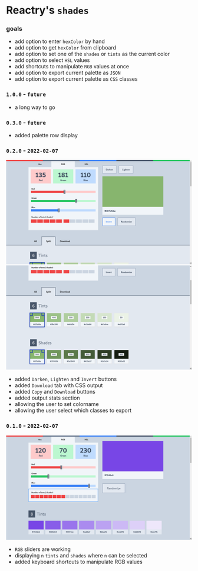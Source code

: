 
# Reactry's `shades`


### goals
* add option to enter `hexColor` by hand
* add option to get `hexColor` from clipboard
* add option to set one of the `shades` or `tints` as the current color
* add option to select `HSL` values
* add shortcuts to manipulate `RGB` values at once
* add option to export current palette as `JSON`
* add option to export current palette as `CSS` classes


### `1.0.0` - `future`
* a long way to go


### `0.3.0` - `future`
* added palette row display


### `0.2.0` - `2022-02-07`
<img src="https://raw.githubusercontent.com/reactry/shades/master/img/0.2.0.png">
<img src="https://raw.githubusercontent.com/reactry/shades/master/img/0.2.0-split.png">

* added `Darken`, `Lighten` and `Invert` buttons
* added `Download` tab with CSS output
* added `Copy` and `Download` buttons
* added output stats section
* allowing the user to set colorname
* allowing the user select which classes to export


### `0.1.0` - `2022-02-07`
<img src="https://raw.githubusercontent.com/reactry/shades/master/img/0.1.0.png">

* `RGB` sliders are working
* displaying `n` `tints` and `shades` where `n` can be selected
* added keyboard shortcuts to manipulate RGB values


